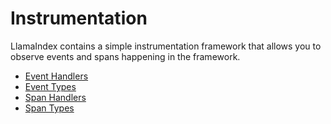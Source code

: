 # Instrumentation

LlamaIndex contains a simple instrumentation framework that allows you to
observe events and spans happening in the framework.

- [Event Handlers](/python/framework-api-reference/instrumentation/event_handlers)
- [Event Types](/python/framework-api-reference/instrumentation/event_types)
- [Span Handlers](/python/framework-api-reference/instrumentation/span_handlers)
- [Span Types](/python/framework-api-reference/instrumentation/span_types)

